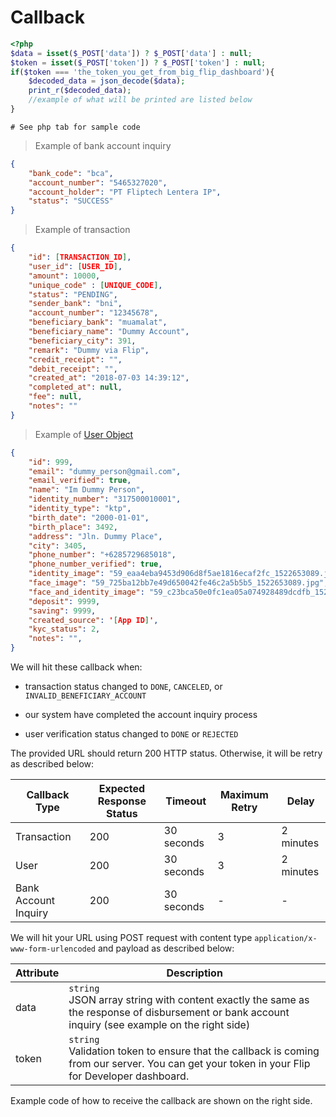 # Callback

```php
<?php
$data = isset($_POST['data']) ? $_POST['data'] : null;
$token = isset($_POST['token']) ? $_POST['token'] : null;
if($token === 'the_token_you_get_from_big_flip_dashboard'){
	$decoded_data = json_decode($data);
	print_r($decoded_data);
	//example of what will be printed are listed below
}
```

```shell
# See php tab for sample code
```

> Example of bank account inquiry

```json
{
    "bank_code": "bca",
    "account_number": "5465327020",
    "account_holder": "PT Fliptech Lentera IP",
    "status": "SUCCESS"
}
```

> Example of transaction

```json
{
    "id": [TRANSACTION_ID],
    "user_id": [USER_ID],
    "amount": 10000,
    "unique_code" : [UNIQUE_CODE],
    "status": "PENDING",
    "sender_bank": "bni",
    "account_number": "12345678",
    "beneficiary_bank": "muamalat",
    "beneficiary_name": "Dummy Account",
    "beneficiary_city": 391,
    "remark": "Dummy via Flip",
    "credit_receipt": "",
    "debit_receipt": "",
    "created_at": "2018-07-03 14:39:12",
    "completed_at": null,
    "fee": null,
    "notes": ""
}
```

> Example of [User Object](#user-object)

```json
{
    "id": 999,
    "email": "dummy_person@gmail.com",
    "email_verified": true,
    "name": "Im Dummy Person",
    "identity_number": "317500010001",
    "identity_type": "ktp",
    "birth_date": "2000-01-01",
    "birth_place": 3492,
    "address": "Jln. Dummy Place",
    "city": 3405,
    "phone_number": "+6285729685018",
    "phone_number_verified": true,
    "identity_image": "59_eaa4eba9453d906d8f5ae1816ecaf2fc_1522653089.jpg",
    "face_image": "59_725ba12bb7e49d650042fe46c2a5b5b5_1522653089.jpg",
    "face_and_identity_image": "59_c23bca50e0fc1ea05a074928489dcdfb_1521443408.jpeg",
    "deposit": 9999,
    "saving": 9999,
    "created_source": '[App ID]',
    "kyc_status": 2,
    "notes": "",
}
```

We will hit these callback when:

- transaction status changed to `DONE`, `CANCELED`, or `INVALID_BENEFICIARY_ACCOUNT`

- our system have completed the account inquiry process

- user verification status changed to `DONE` or `REJECTED`

The provided URL should return 200 HTTP status. Otherwise, it will be retry as described below:

Callback Type | Expected Response Status | Timeout | Maximum Retry | Delay
--------------|--------------------------|---------|---------------|-------
Transaction | 200 | 30 seconds | 3 | 2 minutes
User | 200 | 30 seconds | 3 | 2 minutes
Bank Account Inquiry | 200 | 30 seconds | - | -

We will hit your URL using POST request with content type `application/x-www-form-urlencoded` and payload as described below:

Attribute | Description
----------|-------------
data | `string`<br>JSON array string with content exactly the same as the response of disbursement or bank account inquiry (see example on the right side)
token | `string`<br>Validation token to ensure that the callback is coming from our server. You can get your token in your Flip for Developer dashboard.

Example code of how to receive the callback are shown on the right side.